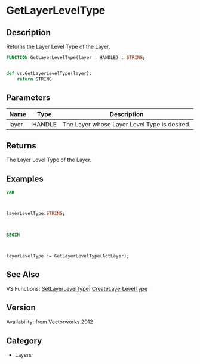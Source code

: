 # GetLayerLevelType

## Description
Returns the Layer Level Type of the Layer.

```pascal
FUNCTION GetLayerLevelType(layer : HANDLE) : STRING;
```

```python

def vs.GetLayerLevelType(layer):
    return STRING
```

## Parameters
|Name|Type|Description|
|---|---|---|
|layer|HANDLE|The Layer whose Layer Level Type is desired.|

## Returns
The Layer Level Type of the Layer.

## Examples
```pascal
VAR



layerLevelType:STRING;



BEGIN



layerLevelType := GetLayerLevelType(ActLayer);
```

## See Also
VS Functions:
[SetLayerLevelType](SetLayerLevelType.md)| [CreateLayerLevelType](CreateLayerLevelType.md)

## Version
Availability: from Vectorworks 2012
## Category
* Layers

